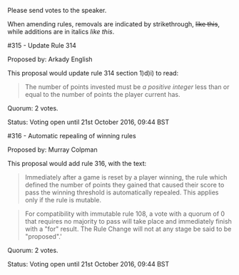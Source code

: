 Please send votes to the speaker.

When amending rules, removals are indicated by strikethrough, ~~like this~~, while additions are in italics *like this*.

#315 - Update Rule 314

Proposed by: Arkady English

This proposal would update rule 314 section 1)d)i) to read:

> The number of points invested must be *a positive integer* less than or equal to the number of points the player current has.

Quorum: 2 votes.

Status: Voting open until 21st October 2016, 09:44 BST

#316 - Automatic repealing of winning rules

Proposed by: Murray Colpman

This proposal would add rule 316, with the text:

> Immediately after a game is reset by a player winning, the rule which defined the number of points they gained that caused their score to pass the winning threshold is automatically repealed. This applies only if the rule is mutable.

> For compatibility with immutable rule 108, a vote with a quorum of 0 that requires no majority to pass will take place and immediately finish with a "for" result. The Rule Change will not at any stage be said to be "proposed".'

Quorum: 2 votes.

Status: Voting open until 21st October 2016, 09:44 BST
